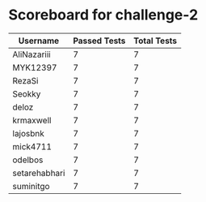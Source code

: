 # Scoreboard for challenge-2
| Username   | Passed Tests | Total Tests |
|------------|--------------|-------------|
| AliNazariii | 7 | 7 |
| MYK12397 | 7 | 7 |
| RezaSi | 7 | 7 |
| Seokky | 7 | 7 |
| deloz | 7 | 7 |
| krmaxwell | 7 | 7 |
| lajosbnk | 7 | 7 |
| mick4711 | 7 | 7 |
| odelbos | 7 | 7 |
| setarehabhari | 7 | 7 |
| suminitgo | 7 | 7 |
